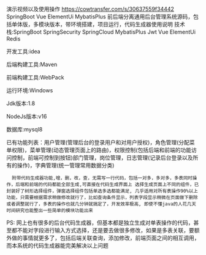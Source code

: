 演示视频以及使用操作 https://cowtransfer.com/s/30637559f34442
SpringBoot  Vue ElementUi MybatisPlus 前后端分离通用后台管理系统源码，包括单体版，多模块版本，带环境搭建，项目运行，代码生成器使用说明 
技术栈:SpringBoot SpringSecurity SpringCloud MybatisPlus Jwt Vue ElementUi Redis

开发工具:idea

后端构建工具:Maven

前端构建工具:WebPack

运行环境:Windows

Jdk版本:1.8

NodeJs版本:v16

数据库:mysql8

已有功能列表：用户管理(管理后台的登录用户和对用户授权)，角色管理(分配菜单权限)，菜单管理(动态管理页面上的路由)，权限控制(包括后端和前端的功能访问控制，前端可控制到按钮)部门管理，岗位管理，日志管理(记录后台登录以及所有的操作)，字典管理(统一管理常用数据分类)

      附带代码生成器功能,增，删，改，查，无需写一行代码，包括一对多，多对多，多表同时操作，后端和前端的代码都能全部生成,可直接在代码生成界面上 选择生成页面上不同的组件，已封装好了树形选择组件，弹窗选择组件包括单选多选都能满足, 几乎适用对所有表操作90%以上功能，只需要根据需求稍做修改就行了，比如查询条件显示，列表字段显示稍微在页面做下删除或者调整就行了，多表的操作也就几分钟就搞定了，开发效率极高, 即使不懂java的人花几天时间研究也能整出一些简单的模块功能出来

  PS: 网上也有很多的后台代码生成器，但基本都是独立生成对单表操作的代码，甚至都不能对字段进行输入方式选择，还是要去做很多修改，如果是多表关联，要额外做的事情就更多了，包括后端关联查询，添加修改，前端页面之间的相互调用，而本系统的代码生成器能完美解决以上问题
